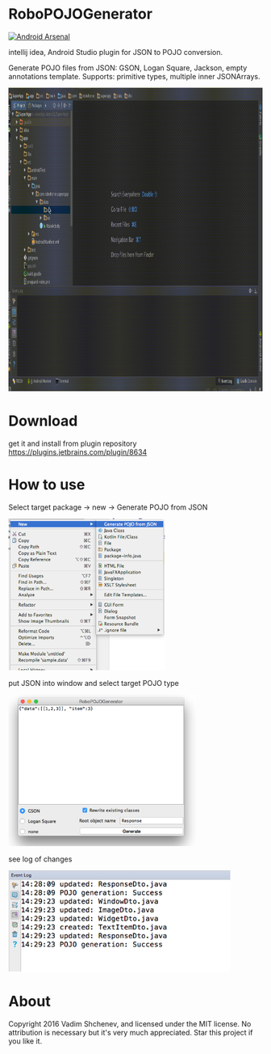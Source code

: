 # RoboPOJOGenerator

[![Android Arsenal](https://img.shields.io/badge/Android%20Arsenal-RoboPOJOGenerator-green.svg?style=true)](https://android-arsenal.com/details/1/4429)

intellij idea, Android Studio plugin for JSON to POJO conversion.

Generate POJO files from JSON: GSON, Logan Square, Jackson, empty annotations template.
Supports: primitive types, multiple inner JSONArrays.

<p><img src="images/tutorial.gif" width="900" height="600"></p>


# Download
get it and install from plugin repository https://plugins.jetbrains.com/plugin/8634

# How to use

Select target package -> new -> Generate POJO from JSON

<p>
<img src="images/plugin_start.png" height="300">
</p>

put JSON into window and select target POJO type

<p>
<img src="images/plugin_window.png" height="300">
</p>

see log of changes

<p>
<img src="images/plugin_log.png" height="200">
</p>

# About
Copyright 2016 Vadim Shchenev, and licensed under the MIT license. No attribution is necessary but it's very much appreciated. Star this project if you like it.
